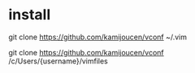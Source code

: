 # install

git clone https://github.com/kamijoucen/vconf ~/.vim

git clone https://github.com/kamijoucen/vconf /c/Users/{username}/vimfiles
